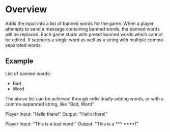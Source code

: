 # Overview

Adds the input into a list of banned words for the game. When a player attempts to send a message containing banned words, the banned words will be replaced. Each game starts with preset banned words which cannot be edited. It supports a single word as well as a string with multiple comma-separated words.

## Example

List of banned words:

- Bad
- Word

The above list can be achieved through individually adding words, or with a comma-separated string, like "Bad, Word"

Player Input: "Hello there!"
Output: "Hello there!"

Player Input: "This is a bad word!"
Output: "This is a *** ****!"
